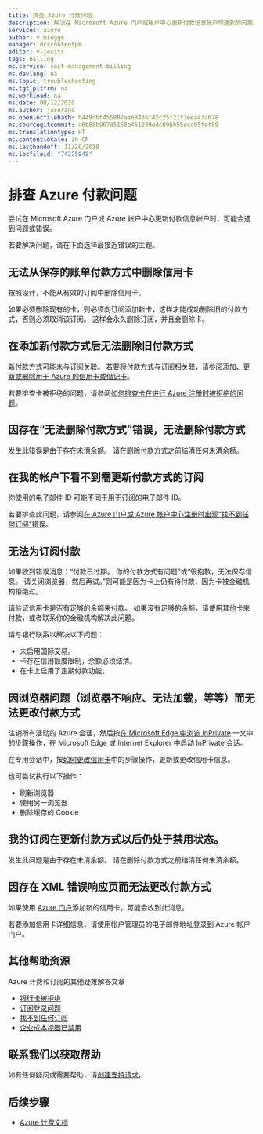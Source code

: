 ```yaml
---
title: 排查 Azure 付款问题
description: 解决在 Microsoft Azure 门户或帐户中心更新付款信息帐户时遇到的问题。
services: azure
author: v-miegge
manager: dcscontentpm
editor: v-jesits
tags: billing
ms.service: cost-management-billing
ms.devlang: na
ms.topic: troubleshooting
ms.tgt_pltfrm: na
ms.workload: na
ms.date: 08/12/2019
ms.author: jaserano
ms.openlocfilehash: b449dbf455807aab8436f42c25f21f3eea43a678
ms.sourcegitcommit: d6b68b907e5158b451239e4c09bb55eccb5fef89
ms.translationtype: HT
ms.contentlocale: zh-CN
ms.lasthandoff: 11/20/2019
ms.locfileid: "74225848"
---
```

# <a name="troubleshoot-azure-payment-issues"></a>排查 Azure 付款问题

尝试在 Microsoft Azure 门户或 Azure 帐户中心更新付款信息帐户时，可能会遇到问题或错误。

若要解决问题，请在下面选择最接近错误的主题。

## <a name="unable-to-remove-a-credit-card-from-a-saved-billing-payment-method"></a>无法从保存的账单付款方式中删除信用卡

按照设计，不能从有效的订阅中删除信用卡。

如果必须删除现有的卡，则必须向订阅添加新卡，这样才能成功删除旧的付款方式，否则必须取消该订阅。 这样会永久删除订阅，并且会删除卡。

## <a name="unable-to-delete-an-old-payment-method-after-adding-a-new-payment-method"></a>在添加新付款方式后无法删除旧付款方式

新付款方式可能未与订阅关联。 若要将付款方式与订阅相关联，请参阅[添加、更新或删除用于 Azure 的信用卡或借记卡](billing-how-to-change-credit-card.md)。

若要排查卡被拒绝的问题，请参阅[如何排查卡在进行 Azure 注册时被拒绝的问题](billing-troubleshoot-declined-card.md)。

## <a name="unable-to-delete-a-payment-method-because-of-cannot-delete-payment-method-error"></a>因存在“无法删除付款方式”错误，无法删除付款方式 

发生此错误是由于存在未清余额。 请在删除付款方式之前结清任何未清余额。

## <a name="unable-to-see-subscriptions-under-my-account-to-update-the-payment-method"></a>在我的帐户下看不到需更新付款方式的订阅

你使用的电子邮件 ID 可能不同于用于订阅的电子邮件 ID。

若要排查此问题，请参阅[在 Azure 门户或 Azure 帐户中心注册时出现“找不到任何订阅”错误](billing-no-subscriptions-found.md)。

## <a name="unable-to-make-payment-for-a-subscription"></a>无法为订阅付款

如果收到错误消息：“付款已过期。  你的付款方式有问题”或“很抱歉，无法保存信息。  请关闭浏览器，然后再试。”则可能是因为卡上仍有待付款，因为卡被金融机构拒绝过。

请验证信用卡是否有足够的余额来付款。 如果没有足够的余额，请使用其他卡来付款，或者联系你的金融机构解决此问题。

请与银行联系以解决以下问题：

- 未启用国际交易。
- 卡存在信用额度限制，余额必须结清。
- 在卡上启用了定期付款功能。

## <a name="unable-to-change-payment-method-because-of-browser-issues-browser-does-not-respond-does-not-load-and-so-on"></a>因浏览器问题（浏览器不响应、无法加载，等等）而无法更改付款方式

注销所有活动的 Azure 会话，然后按[在 Microsoft Edge 中浏览 InPrivate](https://support.microsoft.com/help/4026200/microsoft-edge-browse-inprivate) 一文中的步骤操作，在 Microsoft Edge 或 Internet Explorer 中启动 InPrivate 会话。

在专用会话中，按[如何更改信用卡](billing-how-to-change-credit-card.md)中的步骤操作，更新或更改信用卡信息。

也可尝试执行以下操作：

- 刷新浏览器
- 使用另一浏览器
- 删除缓存的 Cookie

## <a name="my-subscription-is-still-disabled-after-updating-the-payment-method"></a>我的订阅在更新付款方式以后仍处于禁用状态。

发生此问题是由于存在未清余额。 请在删除付款方式之前结清任何未清余额。

## <a name="unable-to-change-payment-method-because-of-an-xml-error-response-page"></a>因存在 XML 错误响应页而无法更改付款方式

如果使用 [Azure 门户](https://portal.azure.com/)添加新的信用卡，可能会收到此消息。

若要添加信用卡详细信息，请使用帐户管理员的电子邮件地址登录到 Azure 帐户门户。

## <a name="additional-help-resources"></a>其他帮助资源

Azure 计费和订阅的其他疑难解答文章

- [银行卡被拒绝](billing-troubleshoot-declined-card.md)
- [订阅登录问题](billing-troubleshoot-sign-in-issue.md)
- [找不到任何订阅](billing-no-subscriptions-found.md)
- [企业成本视图已禁用](billing-enterprise-mgmt-grp-troubleshoot-cost-view.md)

## <a name="contact-us-for-help"></a>联系我们以获取帮助

如有任何疑问或需要帮助，请[创建支持请求](https://ms.portal.azure.com/#blade/Microsoft_Azure_Support/HelpAndSupportBlade/newsupportrequest)。

## <a name="next-steps"></a>后续步骤

- [Azure 计费文档](index.md)
